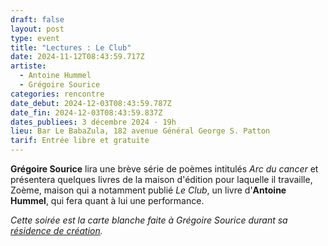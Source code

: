 ```yaml
---
draft: false
layout: post
type: event
title: "Lectures : Le Club"
date: 2024-11-12T08:43:59.717Z
artiste:
  - Antoine Hummel
  - Grégoire Sourice
categories: rencontre
date_debut: 2024-12-03T08:43:59.787Z
date_fin: 2024-12-03T08:43:59.837Z
dates_publiees: 3 décembre 2024 · 19h
lieu: Bar Le BabaZula, 182 avenue Général George S. Patton
tarif: Entrée libre et gratuite
---
```

**Grégoire Sourice** lira une brève série de poèmes intitulés *Arc du cancer* et présentera quelques livres de la maison d'édition pour laquelle il travaille, Zoème, maison qui a notamment publié *Le Club*, un livre d'**Antoine Hummel**, qui fera quant à lui une performance.

*Cette soirée est la carte blanche faite à Grégoire Sourice durant sa [résidence de création](https://maiporennes.fr/residence/2024/04/23/r-sidence-dautomne).*